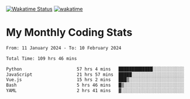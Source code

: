 [![Wakatime Status](https://github.com/noopurphalak/noopurphalak/workflows/wakatime-status-update/badge.svg)](https://github.com/noopurphalak/noopurphalak/actions/workflows/main.yml)
[![wakatime](https://wakatime.com/badge/user/80ace140-ef40-4fdd-b8ed-f3be3d2e1aea.svg)](https://wakatime.com/@80ace140-ef40-4fdd-b8ed-f3be3d2e1aea)

# My Monthly Coding Stats

<!--START_SECTION:waka-->

```txt
From: 11 January 2024 - To: 10 February 2024

Total Time: 109 hrs 46 mins

Python                     57 hrs 4 mins   █████████████░░░░░░░░░░░░   51.58 %
JavaScript                 21 hrs 57 mins  █████░░░░░░░░░░░░░░░░░░░░   19.84 %
Vue.js                     15 hrs 2 mins   ███▒░░░░░░░░░░░░░░░░░░░░░   13.59 %
Bash                       5 hrs 46 mins   █▒░░░░░░░░░░░░░░░░░░░░░░░   05.23 %
YAML                       2 hrs 41 mins   ▓░░░░░░░░░░░░░░░░░░░░░░░░   02.43 %
```

<!--END_SECTION:waka-->
